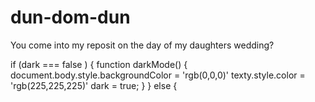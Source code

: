 # dun-dom-dun
You come into my reposit on the day of my daughters wedding?


if (dark === false ) {
            function darkMode() {
            document.body.style.backgroundColor = 'rgb(0,0,0)'
            texty.style.color = 'rgb(225,225,225)'
            dark = true;
                }
    } else {
            